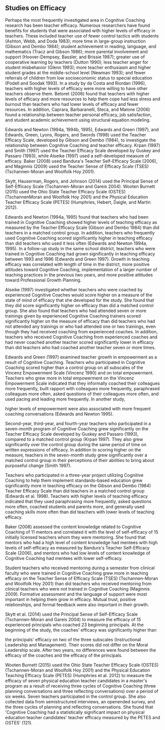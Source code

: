 ## Studies on Efficacy

Perhaps the most frequently investigated area in Cognitive Coaching research has been teacher efficacy. Numerous researchers have found benefits for students that were associated with higher levels of efficacy in teachers. These included teacher use of fewer control tactics with students (Ashton, Webb, and Doda 1983); more time in large-group instruction (Gibson and Dembo 1984); student achievement in reading, language, and mathematics (Tracz and Gibson 1986); more parental involvement and support (Hoover-Dempsey, Bassler, and Brissie 1987); greater use of cooperative learning by teachers (Dutton 1990); less teacher anger for student misbehavior (Glenn 1993); more teacher enthusiasm and higher student grades at the middle-school level (Newman 1993); and fewer referrals of children from low socioeconomic status to special education (Podell and Soodak 1993). In a study by da Costa and Riordan (1996), teachers with higher levels of efficacy were more willing to have other teachers observe them. Betoret (2006) found that teachers with higher levels of efficacy and more resources to help them cope had less stress and burnout than teachers who had lower levels of efficacy and fewer resources. In addition, Caprara, Barbaranelli, Steca, and Malone (2006) found a relationship between teacher personal efficacy, job satisfaction, and student academic achievement using structural equation modeling.

Edwards and Newton (1994a, 1994b, 1995), Edwards and Green (1997), and Edwards, Green, Lyons, Rogers, and Swords (1998) used the Teacher Efficacy Scale, developed by Gibson and Dembo (1984), to investigate the relationship between Cognitive Coaching and teacher efficacy. Krpan (1997) and Smith (1997) used the Teacher Efficacy Scale developed by Guskey and Passaro (1993), while Alseike (1997) used a self-developed measure of efficacy. Baker (2008) used Bandura's Teacher Self-Efficacy Scale (2006), and Maginnis (2009) used the Teacher Sense of Efficacy Scale (TSES) (Tschannen-Moran and Woolfolk Hoy 2001).

Skytt, Hauserman, Rogers, and Johnson (2014) used the Principal Sense of Self-Efficacy Scale (Tschannen-Moran and Gareis 2004). Wooten Burnett (2015) used the Ohio State Teacher Efficacy Scale (OSTES) (TschannenMoran and Woolfolk Hoy 2001) and the Physical Education Teacher Efficacy Scale (PETES) (Humphries, Hebert, Daigle, and Martin 2012).

Edwards and Newton (1994a, 1995) found that teachers who had been trained in Cognitive Coaching showed higher levels of teaching efficacy as measured by the Teacher Efficacy Scale (Gibson and Dembo 1984) than did teachers in a matched control group. In addition, teachers who frequently used Cognitive Coaching scored significantly higher in teaching efficacy than did teachers who used it less often (Edwards and Newton 1994a, 1995). In a follow-up study in the same school district, teachers who were trained in Cognitive Coaching had grown significantly in teaching efficacy between 1993 and 1996 (Edwards and Green 1997). Growth in teaching efficacy was correlated with length of time in the district, more positive attitudes toward Cognitive Coaching, implementation of a larger number of teaching practices in the previous two years, and more positive attitudes toward Professional Growth Planning.

Alseike (1997) investigated whether teachers who were coached by experienced Cognitive Coaches would score higher on a measure of the state of mind of efficacy that she developed for the study. She found that they did score significantly higher on efficacy than did a matched control group. She also found that teachers who had attended seven or more trainings given by experienced Cognitive Coaching trainers scored significantly higher on the measure of efficacy than did teachers who had not attended any trainings or who had attended one or two trainings, even though they had received coaching from experienced coaches. In addition, teachers who received Cognitive Coaching from experienced coaches and had never coached another teacher scored significantly lower in efficacy than did teachers who had coached another teacher seven or more times.

Edwards and Green (1997) examined teacher growth in empowerment as a result of Cognitive Coaching. Teachers who participated in Cognitive Coaching scored higher than a control group on all subscales of the Vincenz Empowerment Scale (Vincenz 1990) and on total empowerment. Teachers who grew more in total empowerment on the Vincenz Empowerment Scale indicated that they informally coached their colleagues more frequently, built rapport with colleagues more frequently, paraphrased colleagues more often, asked questions of their colleagues more often, and used pacing and leading more frequently. In another study,

higher levels of empowerment were also associated with more frequent coaching conversations (Edwards and Newton 1995).

Second-year, third-year, and fourth-year teachers who participated in a seven-month program of Cognitive Coaching grew significantly on the Teacher Efficacy Scale developed by Guskey and Passaro (1993), compared to a matched control group (Krpan 1997). They also grew significantly over the control group during the same period of time on written expressions of efficacy. In addition to scoring higher on the measure, teachers in the seven-month study grew significantly over a matched control group in their perceptions of their abilities to bring about purposeful change (Smith 1997).

Teachers who participated in a three-year project utilizing Cognitive Coaching to help them implement standards-based education grew significantly more in teaching efficacy on the Gibson and Dembo (1984) Teacher Efficacy Scale than did teachers in a matched control group (Edwards et al. 1998). Teachers with higher levels of teaching efficacy indicated that they used paraphrasing more frequently, asked questions more often, coached students and parents more, and generally used coaching skills more often than did teachers with lower levels of teaching efficacy.

Baker (2008) assessed the content knowledge related to Cognitive Coaching of 11 mentors and correlated it with the level of self-efficacy of 15 initially licensed teachers whom they were mentoring. She found that mentors who had a high level of content knowledge had mentees with high levels of self-efficacy as measured by Bandura's Teacher Self-Efficacy Scale (2006), and mentors who had low levels of content knowledge of Cognitive Coaching had mentees with lower self-efficacy.

Student teachers who received mentoring during a semester from clinical faculty who were trained in Cognitive Coaching grew more in teaching efficacy on the Teacher Sense of Efficacy Scale (TSES) (Tschannen-Moran and Woolfolk Hoy 2001) than did teachers who received mentoring from clinical teachers who were not trained in Cognitive Coaching (Maginnis 2009). Formative assessment and the language of support were most important in helping them grow in efficacy. Mutual trust, positive relationships, and formal feedback were also important in their growth.

Skytt et al. (2014) used the Principal Sense of Self-Efficacy Scale (Tschannen-Moran and Gareis 2004) to measure the efficacy of 15 experienced principals who coached 23 beginning principals. At the beginning of the study, the coaches' efficacy was significantly higher than

the principals' efficacy on two of the three subscales (Instructional Leadership and Management). Their scores did not differ on the Moral Leadership scale. After two years, no differences were found between the efficacy of the coaches and the efficacy of the principals.

Wooten Burnett (2015) used the Ohio State Teacher Efficacy Scale (OSTES) (Tschannen-Moran and Woolfolk Hoy 2001) and the Physical Education Teaching Efficacy Scale (PETES) (Humphries et al. 2012) to measure the efficacy of seven physical education teacher candidates in a master's program as a result of receiving three cycles of Cognitive Coaching (three planning conversations and three reflecting conversations) over a period of six weeks. Seven teachers participated in the control group. She also collected data from semistructured interviews, an openended survey, and the three cycles of planning and reflecting conversations. She found that 'Cognitive Coaching had a statistically significant impact on physical education teacher candidates' teacher efficacy measured by the PETES and OSTES' (121).